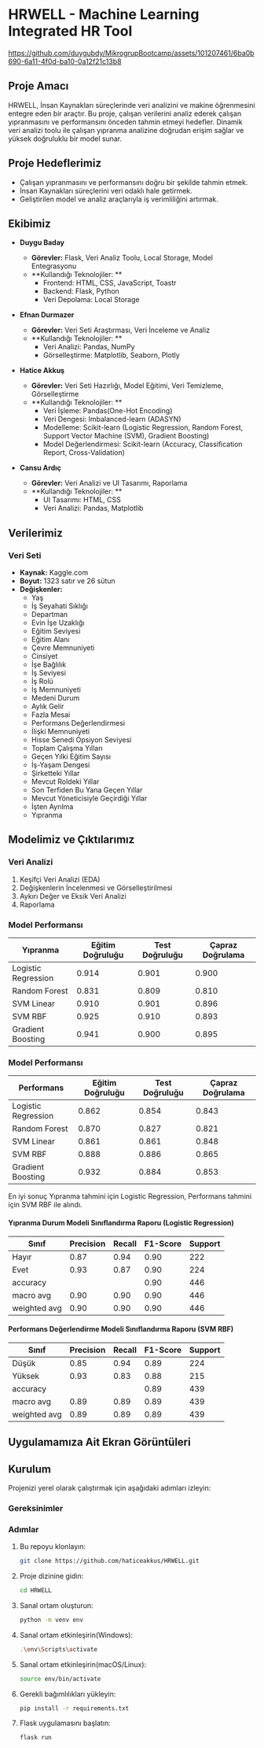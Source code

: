 # HRWELL - Machine Learning Integrated HR Tool


https://github.com/duygubdy/MikrogrupBootcamp/assets/101207461/6ba0b690-6a11-4f0d-ba10-0a12f21c13b8


## Proje Amacı
HRWELL, İnsan Kaynakları süreçlerinde veri analizini ve makine öğrenmesini entegre eden bir araçtır. Bu proje, çalışan verilerini analiz ederek çalışan yıpranmasını ve performansını önceden tahmin etmeyi hedefler. Dinamik veri analizi toolu ile çalışan yıpranma analizine doğrudan erişim sağlar ve yüksek doğruluklu bir model sunar.

## Proje Hedeflerimiz
- Çalışan yıpranmasını ve performansını doğru bir şekilde tahmin etmek.
- İnsan Kaynakları süreçlerini veri odaklı hale getirmek.
- Geliştirilen model ve analiz araçlarıyla iş verimliliğini artırmak.

## Ekibimiz
- **Duygu Baday**
  - **Görevler:** Flask, Veri Analiz Toolu, Local Storage, Model Entegrasyonu
  - **Kullandığı Teknolojiler: **
    - Frontend: HTML, CSS, JavaScript, Toastr
    - Backend: Flask, Python
    - Veri Depolama: Local Storage
      
- **Efnan Durmazer**
  - **Görevler:** Veri Seti Araştırması, Veri İnceleme ve Analiz
  - **Kullandığı Teknolojiler: **
    - Veri Analizi: Pandas, NumPy
    - Görselleştirme: Matplotlib, Seaborn, Plotly
      
- **Hatice Akkuş**
  - **Görevler:** Veri Seti Hazırlığı, Model Eğitimi, Veri Temizleme, Görselleştirme
  - **Kullandığı Teknolojiler: **
    - Veri İşleme: Pandas(One-Hot Encoding)
    - Veri Dengesi: Imbalanced-learn (ADASYN)
    - Modelleme: Scikit-learn (Logistic Regression, Random Forest, Support Vector Machine (SVM), Gradient Boosting)
    - Model Değerlendirmesi: Scikit-learn (Accuracy, Classification Report, Cross-Validation)

- **Cansu Ardıç**
  - **Görevler:** Veri Analizi ve UI Tasarımı, Raporlama
  - **Kullandığı Teknolojiler: **
    - UI Tasarımı: HTML, CSS
    - Veri Analizi: Pandas, Matplotlib


## Verilerimiz
### Veri Seti
- **Kaynak:** Kaggle.com
- **Boyut:** 1323 satır ve 26 sütun
- **Değişkenler:**
  - Yaş
  - İş Seyahati Sıklığı
  - Departman
  - Evin İşe Uzaklığı
  - Eğitim Seviyesi
  - Eğitim Alanı
  - Çevre Memnuniyeti
  - Cinsiyet
  - İşe Bağlılık
  - İş Seviyesi
  - İş Rolü
  - İş Memnuniyeti
  - Medeni Durum
  - Aylık Gelir
  - Fazla Mesai
  - Performans Değerlendirmesi
  - İlişki Memnuniyeti
  - Hisse Senedi Opsiyon Seviyesi
  - Toplam Çalışma Yılları
  - Geçen Yılki Eğitim Sayısı
  - İş-Yaşam Dengesi
  - Şirketteki Yıllar
  - Mevcut Roldeki Yıllar
  - Son Terfiden Bu Yana Geçen Yıllar
  - Mevcut Yöneticisiyle Geçirdiği Yıllar
  - İşten Ayrılma
  - Yıpranma

## Modelimiz ve Çıktılarımız
### Veri Analizi 
1. Keşifçi Veri Analizi (EDA)
2. Değişkenlerin İncelenmesi ve Görselleştirilmesi
3. Aykırı Değer ve Eksik Veri Analizi
4. Raporlama


### Model Performansı
| Yıpranma           | Eğitim Doğruluğu | Test Doğruluğu | Çapraz Doğrulama |
|--------------------|------------------|----------------|------------------|
| Logistic Regression| 0.914            | 0.901          | 0.900            |
| Random Forest      | 0.831            | 0.809          | 0.810            |
| SVM Linear         | 0.910            | 0.901          | 0.896            |
| SVM RBF            | 0.925            | 0.910          | 0.893            |
| Gradient Boosting  | 0.941            | 0.900          | 0.895            |

### Model Performansı
| Performans         | Eğitim Doğruluğu | Test Doğruluğu | Çapraz Doğrulama |
|--------------------|------------------|----------------|------------------|
| Logistic Regression| 0.862            | 0.854          | 0.843            |
| Random Forest      | 0.870            | 0.827          | 0.821            |
| SVM Linear         | 0.861            | 0.861          | 0.848            |
| SVM RBF            | 0.888            | 0.886          | 0.865            |
| Gradient Boosting  | 0.932            | 0.884          | 0.853            |

 En iyi sonuç Yıpranma tahmini için Logistic Regression, Performans tahmini için SVM RBF ile alındı.
 
#### Yıpranma Durum Modeli Sınıflandırma Raporu (Logistic Regression)

|   Sınıf      | Precision | Recall | F1-Score | Support |
|--------------|-----------|--------|----------|---------|
| Hayır        | 0.87      | 0.94   | 0.90     | 222     |
| Evet         | 0.93      | 0.87   | 0.90     | 224     |
| accuracy     |           |        | 0.90     | 446     |
| macro avg    | 0.90      | 0.90   | 0.90     | 446     |
| weighted avg | 0.90      | 0.90   | 0.90     | 446     |


#### Performans Değerlendirme Modeli Sınıflandırma Raporu (SVM RBF)

|   Sınıf      | Precision | Recall | F1-Score | Support |
|--------------|-----------|--------|----------|---------|
| Düşük        | 0.85      | 0.94   | 0.89     | 224     |
| Yüksek       | 0.93      | 0.83   | 0.88     | 215     |
| accuracy     |           |        | 0.89     | 439     |
| macro avg    | 0.89      | 0.89   | 0.89     | 439     |
| weighted avg | 0.89      | 0.89   | 0.89     | 439     |

## Uygulamamıza Ait Ekran Görüntüleri


## Kurulum
Projenizi yerel olarak çalıştırmak için aşağıdaki adımları izleyin:

### Gereksinimler

### Adımlar
1. Bu repoyu klonlayın:
   ```bash
   git clone https://github.com/haticeakkus/HRWELL.git

2. Proje dizinine gidin:
   ```bash
   cd HRWELL

3. Sanal ortam oluşturun:
   ```bash
   python -m venv env

4. Sanal ortam etkinleşirin(Windows):
   ```bash
   .\env\Scripts\activate

5. Sanal ortam etkinleşirin(macOS/Linux):
   ```bash
   source env/bin/activate

5. Gerekli bağımlılıkları yükleyin:
   ```bash
   pip install -r requirements.txt

6. Flask uygulamasını başlatın:
   ```bash
   flask run


